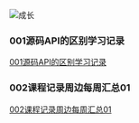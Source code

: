![成长](/images/home.png)




  

### 001源码API的区别学习记录
[001源码API的区别学习记录](./second/001%E6%BA%90%E7%A0%81API%E7%9A%84%E5%8C%BA%E5%88%AB%E5%AD%A6%E4%B9%A0%E8%AE%B0%E5%BD%95.md)


### 002课程记录周边每周汇总01
[002课程记录周边每周汇总01](./second/002%E8%AF%BE%E7%A8%8B%E8%AE%B0%E5%BD%95%E5%91%A8%E8%BE%B9%E6%AF%8F%E5%91%A8%E6%B1%87%E6%80%BB01.md)


